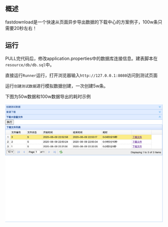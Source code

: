 ## 概述
fastdownload是一个快速从页面异步导出数据的下载中心的方案例子，100w条只需要20秒左右！

## 运行
PULL完代码后，修改application.properties中的数据库连接信息。建表脚本在`resource/db/db.sql`中。

直接运行`Runner`运行，打开浏览器输入`http://127.0.0.1:8080`访问到测试页面

运行`创建测试数据`进行模拟数据创建，一次创建5w条。

下图为50w数据和100w数据导出的耗时示例


![img](img/img1.png)
